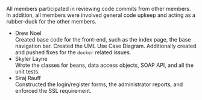 All members participated in reviewing code commits from other members. In addition, all members were involved general code upkeep and acting as a rubber-duck for the other members.

* Drew Noel  
  Created base code for the front-end, such as the index page, the base navigation bar. Created the UML Use Case Diagram. Additionally created and pushed fixes for the `docker` related issues.
* Skyler Layne  
  Wrote the classes for beans, data access objects, SOAP API, and all the unit tests.
* Siraj Rauff  
  Constructed the login/register forms, the administrator reports, and enforced the SSL requirement.
